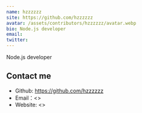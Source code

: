 ```yaml
---
name: hzzzzzz
site: https://github.com/hzzzzzz
avatar: /assets/contributors/hzzzzzz/avatar.webp
bio: Node.js developer
email:
twitter:
---
```


Node.js developer

## Contact me

- Github: <https://github.com/hzzzzzz>
- Email：<>
- Website: <>
